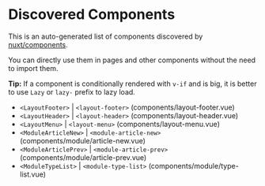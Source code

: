 # Discovered Components

This is an auto-generated list of components discovered by [nuxt/components](https://github.com/nuxt/components).

You can directly use them in pages and other components without the need to import them.

**Tip:** If a component is conditionally rendered with `v-if` and is big, it is better to use `Lazy` or `lazy-` prefix to lazy load.

- `<LayoutFooter>` | `<layout-footer>` (components/layout-footer.vue)
- `<LayoutHeader>` | `<layout-header>` (components/layout-header.vue)
- `<LayoutMenu>` | `<layout-menu>` (components/layout-menu.vue)
- `<ModuleArticleNew>` | `<module-article-new>` (components/module/article-new.vue)
- `<ModuleArticlePrev>` | `<module-article-prev>` (components/module/article-prev.vue)
- `<ModuleTypeList>` | `<module-type-list>` (components/module/type-list.vue)
